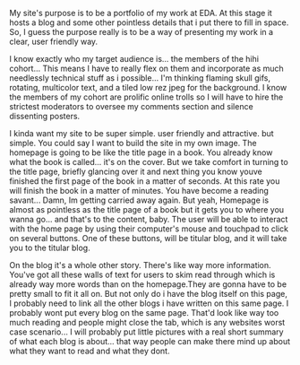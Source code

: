 My site's purpose is to be a portfolio of my work at EDA. At this stage it hosts a blog and some other pointless details
that i put there to fill in space. So, I guess the purpose really is to be a way of presenting my work in a clear, user friendly way.

I know exactly who my target audience is... the members of the hihi cohort... This means I have to really flex on them and incorporate as much needlessly technical stuff as i possible... I'm thinking flaming skull gifs, rotating, multicolor text, and a tiled low rez jpeg for the background. I know the members of my cohort are prolific online trolls so I will have to hire the strictest moderators to oversee my comments section and silence dissenting posters.

I kinda want my site to be super simple. user friendly and attractive. but simple. You could say I want to build the site in my own image. The homepage is going to be like the title page in a book. You already know what the book is called... it's on the cover. But we take comfort in turning to the title page, briefly glancing over it and next thing you know youve finished the first page of the book in a matter of seconds. At this rate you will finish the book in a matter of minutes. You have become a reading savant... Damn, Im getting carried away again. But yeah, Homepage is almost as pointless as the title page of a book but it gets you to where you wanna go... and that's to the content, baby. The user will be able to interact with the home page by using their computer's mouse and touchpad to click on several buttons. One of these buttons, will be titular blog, and it will take you to the titular blog.

On the blog it's a whole other story. There's like way more information. You've got all these walls of text for users to skim read through which is already way more words than on the homepage.They are gonna have to be pretty small to fit it all on. But not only do i have the blog itself on this page, I probably need to link all the other blogs i have written on this same page. I probably wont put every blog on the same page. That'd look like way too much reading and people might close the tab, which is any websites worst case scenario... I will probably put little pictures with a real short summary of what each blog is about... that way people can make there mind up about what they want to read and what they dont.


